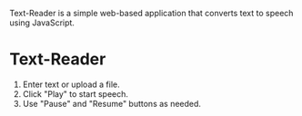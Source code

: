 Text-Reader is a simple web-based application that converts text to speech using JavaScript.
# Text-Reader
1. Enter text or upload a file.
2. Click "Play" to start speech.
3. Use "Pause" and "Resume" buttons as needed.

